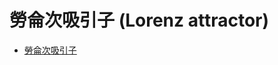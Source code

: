 # 勞侖次吸引子 (Lorenz attractor)

* [勞侖次吸引子](https://zh.wikipedia.org/zh-tw/%E6%B4%9B%E4%BC%A6%E8%8C%A8%E5%90%B8%E5%BC%95%E5%AD%90)
